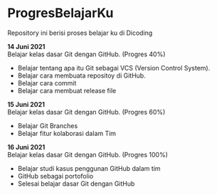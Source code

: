 # ProgresBelajarKu
Repository ini berisi proses belajar ku di Dicoding

**14 Juni 2021** <br>
Belajar kelas dasar Git dengan GitHub. (Progres 40%)

* Belajar tentang apa itu Git sebagai VCS (Version Control System).
* Belajar cara membuata repositoy di GitHub.
* Belajar cara commit
* Belajar cara membuat release file

**15 Juni 2021** <br>
Belajar kelas dasar Git dengan GitHub. (Progres 60%)

* Belajar Git Branches
* Belajar fitur kolaborasi dalam Tim

**16 Juni 2021** <br>
Belajar kelas dasar Git dengan GitHub. (Progres 100%)

* Belajar studi kasus penggunan GitHub dalam tim
* GitHub sebagai portofolio
* Selesai belajar dasar Git dengan GitHub
